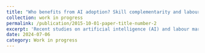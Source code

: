 ```yaml
---
title: "Who benefits from AI adoption? Skill complementarity and labour market dynamics"
collection: work in progress
permalink: /publication/2015-10-01-paper-title-number-2
excerpt: 'Recent studies on artificial intelligence (AI) and labour market outcomes often focus on the automation effects of AI. However, which skills might complement AI technologies and how AI adoption shapes employment and wage dynamics remain under-explored at the occupation level. Moving beyond the classic measurement of skills such as education, tenure or specific skill categories, I assess how many skills are combined in an occupation and their respective complexity. I refer to this as "complexity intelligence" and propose that occupations with high complexity intelligence will complement AI technologies. Most notably, the findings show that complex occupations are more likely to adopt AI technologies. In addition, there is a positive correlation between AI adoption and employment growth. AI adoption is associated with an increase in wage growth on average, with a larger increase for complex occupations.'
date: 2024-07-06
category: Work in progress
---
```

